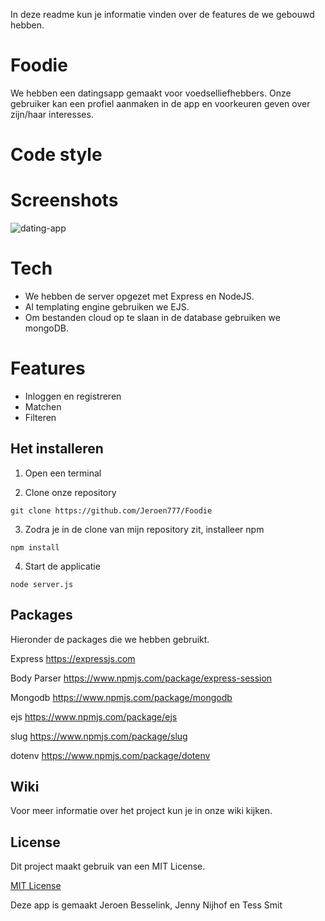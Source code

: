 In deze readme kun je informatie vinden over de features de we gebouwd hebben.

# Foodie

We hebben een datingsapp gemaakt voor voedselliefhebbers. Onze gebruiker kan een profiel aanmaken in de app en voorkeuren geven over zijn/haar interesses.

# Code style


# Screenshots
![dating-app](https://user-images.githubusercontent.com/60734114/79316256-5f148b00-7f04-11ea-9e24-e8c75c5a1d44.gif)


# Tech
* We hebben de server opgezet met Express en NodeJS. 
* Al templating engine gebruiken we EJS.
* Om bestanden cloud op te slaan in de database gebruiken we mongoDB.

# Features
* Inloggen en registreren
* Matchen
* Filteren  

## Het installeren 

1. Open een terminal

2. Clone onze repository 
```
git clone https://github.com/Jeroen777/Foodie 
```

3. Zodra je in de clone van mijn repository zit, installeer npm 
```
npm install
```

4. Start de applicatie
```
node server.js
```

## Packages
Hieronder de packages die we hebben gebruikt.

Express     https://expressjs.com

Body Parser https://www.npmjs.com/package/express-session

Mongodb     https://www.npmjs.com/package/mongodb

ejs         https://www.npmjs.com/package/ejs

slug        https://www.npmjs.com/package/slug

dotenv      https://www.npmjs.com/package/dotenv

## Wiki
Voor meer informatie over het project kun je in onze wiki kijken.


## License
Dit project maakt gebruik van een MIT License. 

[MIT License](https://github.com/MariaS20/Blok-Tech/blob/master/LICENSE.md)

Deze app is gemaakt Jeroen Besselink, Jenny Nijhof en Tess Smit
